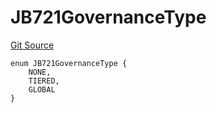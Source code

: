 # JB721GovernanceType
[Git Source](https://github.com/jbx-protocol/juice-721-delegate/blob/24c33179caef17b169ec5b6eb95923f5da66bf32/contracts/enums/JB721GovernanceType.sol)


```solidity
enum JB721GovernanceType {
    NONE,
    TIERED,
    GLOBAL
}
```

